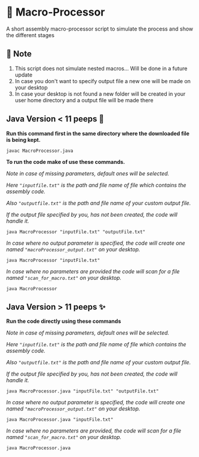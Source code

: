 # 🎨 Macro-Processor
A short assembly macro-processor script to simulate the process and show the different stages

## 📝 Note 
1. This script does not simulate nested macros... Will be done in a future update
2. In case you don't want to specify output file a new one will be made on your desktop
3. In case your desktop is not found a new folder will be created in your user home directory and a output file will be made there

## Java Version < 11 peeps 🧧
**Run this command first in the same directory where the downloaded file is being kept.**

```terminal
javac MacroProcessor.java
```

**To run the code make of use these commands.**

_Note in case of missing parameters, default ones will be selected._

_Here ```"inputfile.txt"``` is the path and file name of file which contains the assembly code._

_Also ```"outputfile.txt"``` is the path and file name of your custom output file._

_If the output file specified by you, has not been created, the code will handle it._

```terminal
java MacroProcessor "inputFile.txt" "outputFile.txt"
```

_In case where no output parameter is specified, the code will create one named ```"macroProcessor_output.txt"``` on your desktop._

```terminal
java MacroProcessor "inputFile.txt"
```

_In case where no parameters are provided the code will scan for a file named ```"scan_for_macro.txt"``` on your desktop._

```terminal
java MacroProcessor
```

## Java Version > 11 peeps ✨
**Run the code directly using these commands**

_Note in case of missing parameters, default ones will be selected._

_Here ```"inputfile.txt"``` is the path and file name of file which contains the assembly code._

_Also ```"outputfile.txt"``` is the path and file name of your custom output file._

_If the output file specified by you, has not been created, the code will handle it._

```terminal
java MacroProcessor.java "inputFile.txt" "outputFile.txt"
```

_In case where no output parameter is specified, the code will create one named ```"macroProcessor_output.txt"``` on your desktop._

```terminal
java MacroProcessor.java "inputFile.txt"
```

_In case where no parameters are provided, the code will scan for a file named ```"scan_for_macro.txt"``` on your desktop._

```terminal
java MacroProcessor.java
```


